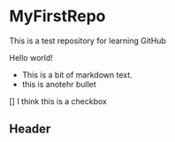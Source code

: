 # MyFirstRepo
This is a test repository for learning GitHub

Hello world!
* This is a bit of markdown text.
* this is anotehr bullet

[] I think this is a checkbox

## Header
